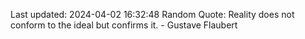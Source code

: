 Last updated: 2024-04-02 16:32:48
Random Quote: Reality does not conform to the ideal but confirms it. - Gustave Flaubert